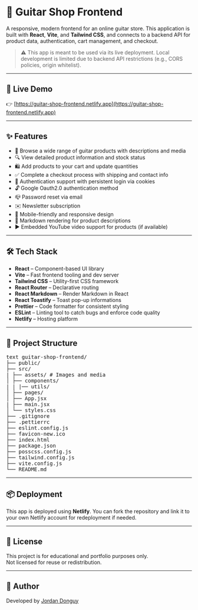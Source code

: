 # 🎸 Guitar Shop Frontend

A responsive, modern frontend for an online guitar store. This application is built with **React**, **Vite**, and **Tailwind CSS**, and connects to a backend API for product data, authentication, cart management, and checkout.

> ⚠️ This app is meant to be used via its live deployment. Local development is limited due to backend API restrictions (e.g., CORS policies, origin whitelist).

---

## 🚀 Live Demo

👉 [https://guitar-shop-frontend.netlify.app](https://guitar-shop-frontend.netlify.app)

---

## ✨ Features

- 🛒 Browse a wide range of guitar products with descriptions and media
- 🔍 View detailed product information and stock status
- 🛍️ Add products to your cart and update quantities
- ✅ Complete a checkout process with shipping and contact info
- 🔐 Authentication support with persistent login via cookies
- 🔓 Google Oauth2.0 authentication method
- 📪 Password reset via email
- ✉️ Newsletter subscription
- 📱 Mobile-friendly and responsive design
- 📝 Markdown rendering for product descriptions
- ▶️ Embedded YouTube video support for products (if available)

---

## 🛠️ Tech Stack

- **React** – Component-based UI library
- **Vite** – Fast frontend tooling and dev server
- **Tailwind CSS** – Utility-first CSS framework
- **React Router** – Declarative routing
- **React Markdown** – Render Markdown in React
- **React Toastify** – Toast pop-up informations
- **Prettier** – Code formatter for consistent styling
- **ESLint** – Linting tool to catch bugs and enforce code quality
- **Netlify** – Hosting platform

---

## 📁 Project Structure

<pre lang="md">text guitar-shop-frontend/ 
├── public/
├── src/
| ├── assets/ # Images and media
│ ├── components/
| | |── utils/
│ ├── pages/
│ ├── App.jsx
| ├── main.jsx 
│ └── styles.css
├── .gitignore 
├── .pettierrc
├── eslint.config.js
├── favicon-new.ico
├── index.html
├── package.json
├── posscss.config.js
├── tailwind.config.js
├── vite.config.js
└── README.md </pre>

---

## 📦 Deployment

This app is deployed using **Netlify**. You can fork the repository and link it to your own Netlify account for redeployment if needed.

---

## 📄 License

This project is for educational and portfolio purposes only.  
Not licensed for reuse or redistribution.

---

## 👤 Author

Developed by [Jordan Donguy](https://github.com/JordanDonguy)
